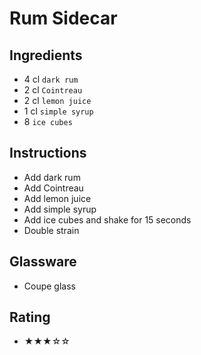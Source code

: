 # Rum Sidecar

## Ingredients
- 4 cl `dark rum`
- 2 cl `Cointreau`
- 2 cl `lemon juice`
- 1 cl `simple syrup`
- 8 `ice cubes`

## Instructions
- Add dark rum
- Add Cointreau
- Add lemon juice
- Add simple syrup
- Add ice cubes and shake for 15 seconds
- Double strain

## Glassware
- Coupe glass

## Rating
- ★★★☆☆